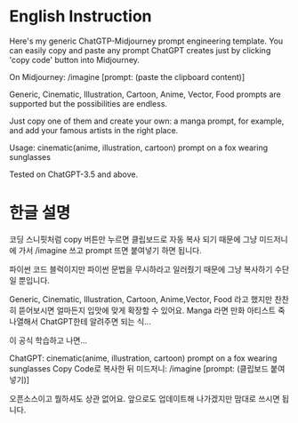 English Instruction
================================================

Here's my generic ChatGTP-Midjourney prompt engineering template. You can easily copy and paste any prompt ChatGPT creates just by clicking 'copy code' button into Midjourney. 

On Midjourney: /imagine [prompt: (paste the clipboard content)]

Generic, Cinematic, Illustration, Cartoon, Anime, Vector, Food prompts are supported but the possibilities are endless.

Just copy one of them and create your own: a manga prompt, for example, and add your famous artists in the right place.

Usage: cinematic(anime, illustration, cartoon) prompt on a fox wearing sunglasses

Tested on ChatGPT-3.5 and above.


한글 설명
================================================
코딩 스니핏처럼 copy 버튼만 누르면 클립보드로 자동 복사 되기 때문에 그냥 미드저니에 가서 /imagine 쓰고 prompt 뜨면 붙여넣기 하면 됩니다.

파이썬 코드 블럭이지만 파이썬 문법을 무시하라고 일러줬기 때문에 그냥 복사하기 수단일 뿐입니다.

Generic, Cinematic, Illustration, Cartoon, Anime,Vector, Food 라고 했지만 찬찬히 뜯어보시면 얼마든지 입맛에 맞게 확장할 수 있어요. Manga 라면 만화 아티스트 죽 나열해서 ChatGPT한테 알려주면 되는 식...

이 공식 학습하고 나면...

ChatGPT: cinematic(anime, illustration, cartoon) prompt on a fox wearing sunglasses
Copy Code로 복사한 뒤 미드저니: /imagine [prompt: (클립보드 붙여넣기)]

오픈소스이고 뭘하셔도 상관 없어요. 앞으로도 업데이트해 나가겠지만 맘대로 쓰시면 됩니다.
